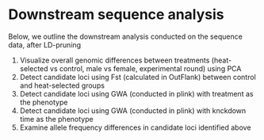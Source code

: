 # Downstream sequence analysis

Below, we outline the downstream analysis conducted on the sequence data, after LD-pruning

1. Visualize overall genomic differences between treatments (heat-selected vs control, male vs female, experimental round) using PCA
3.  Detect candidate loci using Fst (calculated in OutFlank) between control and heat-selected groups
4.  Detect candidate loci using GWA (conducted in plink) with treatment as the phenotype
5.  Detect candidate loci using GWA (conducted in plink) with knckdown time as the phenotype
6.  Examine allele frequency differences in candidate loci identified above

